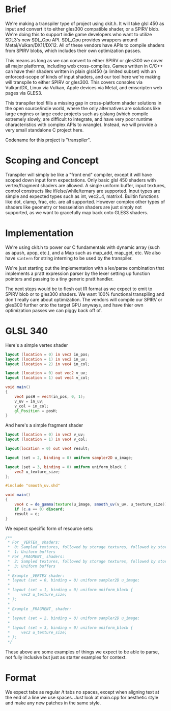 # Brief

We're making a transpiler type of project using ckit.h. It will take glsl 450 as input and convert it to either gles300 compatible shader, or a SPIRV blob. We're doing this to support indie game developers who want to utilize SDL3's new SDL_Gpu API. SDL_Gpu provides wrappers around Metal/Vulkan/DX11/DX12. All of these vendors have APIs to compile shaders from SPIRV blobs, which includes their own optimization passes.

This means as long as we can convert to either SPIRV or gles300 we cover all major platforms, including web cross-compiles. Games written in C/C++ can have their shaders written in plain glsl450 (a limited subset) with an enforced-scope of kinds of input shaders, and our tool here we're making will transpile to either SPIRV or gles300. This covers consoles via Vulkan/DX, Linux via Vulkan, Apple devices via Metal, and emscripten web pages via GLES3.

This transpiler tool fills a missing gap in cross-platform shader solutions in the open source/indie world, where the only alternatives are solutions like large engines or large code projects such as glslang (which compile extremely slowly, are difficult to integrate, and have very poor runtime characteristics with complex APIs to wrangle). Instead, we will provide a very small standalone C project here.

Codename for this project is "transpiler".

# Scoping and Concept

Transpiler will simply be like a "front end" compiler, except it will have scoped down input form expectations. Only basic glsl 450 shaders with vertex/fragment shaders are allowed. A single uniform buffer, input textures, control constructs like if/else/while/ternary are supported. Input types are simple and expected types such as int, vec2..4, matrix4. Builtin functions like dot, clamp, frac, etc. are all supported. However complex other types of shaders like geometry or tessselation shaders are just simply not supported, as we want to gracefully map back onto GLES3 shaders.

# Implementation

We're using ckit.h to power our C fundamentals with dynamic array (such as apush, apop, etc.), and a Map such as map_add, map_get, etc. We also have `sintern` for string interning to be used by the transpiler.

We're just starting out the implementation with a lex/parse combination that implements a pratt expression parser by the lexer setting up function pointers and passing to a tiny generic pratt handler.

The next steps would be to flesh out IR format as we expect to emit to SPIRV blob or to gles300 shaders. We want 100% functional transpiling and don't really care about optimization. The vendors will compile our SPIRV or gles300 further onto the target GPU anyways, and have thier own optimization passes we can piggy back off of.

# GLSL 340

Here's a simple vertex shader

```glsl
layout (location = 0) in vec2 in_pos;
layout (location = 1) in vec2 in_uv;
layout (location = 2) in vec4 in_col;

layout (location = 0) out vec2 v_uv;
layout (location = 1) out vec4 v_col;

void main()
{
    vec4 posH = vec4(in_pos, 0, 1);
    v_uv = in_uv;
    v_col = in_col;
    gl_Position = posH;
}
```

And here's a simple fragment shader

```glsl
layout (location = 0) in vec2 v_uv;
layout (location = 1) in vec4 v_col;

layout(location = 0) out vec4 result;

layout (set = 2, binding = 0) uniform sampler2D u_image;

layout (set = 3, binding = 0) uniform uniform_block {
    vec2 u_texture_size;
};

#include "smooth_uv.shd"

void main()
{
    vec4 c = de_gamma(texture(u_image, smooth_uv(v_uv, u_texture_size)));
    if (c.a == 0) discard;
    result = c;
}
```

We expect specific form of resource sets:

```glsl
/**
 * For _VERTEX_ shaders:
 *  0: Sampled textures, followed by storage textures, followed by storage buffers
 *  1: Uniform buffers
 * For _FRAGMENT_ shaders:
 *  2: Sampled textures, followed by storage textures, followed by storage buffers
 *  3: Uniform buffers
 * 
 * Example _VERTEX shader:
 * layout (set = 0, binding = 0) uniform sampler2D u_image;
 * 
 * layout (set = 1, binding = 0) uniform uniform_block {
 *     vec2 u_texture_size;
 * };
 * 
 * Example _FRAGMENT_ shader:
 * 
 * layout (set = 2, binding = 0) uniform sampler2D u_image;
 * 
 * layout (set = 3, binding = 0) uniform uniform_block {
 *     vec2 u_texture_size;
 * };
 */
```

These above are some examples of things we expect to be able to parse, not fully inclusive but just as starter examples for context.

# Format

We expect tabs as regular /t tabs no spaces, except when aligning text at the end of a line we use spaces. Just look at main.cpp for aesthetic style and make any new patches in the same style.